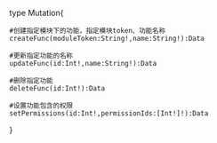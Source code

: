 type Mutation{

    #创建指定模块下的功能，指定模块token、功能名称
    createFunc(moduleToken:String!,name:String!):Data

    #更新指定功能的名称
    updateFunc(id:Int!,name:String!):Data

    #删除指定功能
    deleteFunc(id:Int!):Data

    #设置功能包含的权限
    setPermissions(id:Int!,permissionIds:[Int!]!):Data
    
}

